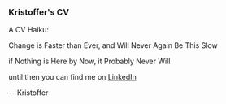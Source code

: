 ### Kristoffer's CV 

A CV Haiku:

Change is Faster than Ever, and Will Never Again Be This Slow

if Nothing is Here by Now, it Probably Never Will

until then you can find me on [LinkedIn](https://linkedin.com/in/ultraslice)

 -- Kristoffer
